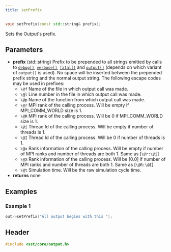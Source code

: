 ```yaml
---
title: setPrefix
---
```


```cpp
void setPrefix(const std::string& prefix);
```

Sets the Output's prefix.

## Parameters
* **prefix** (std::string) Prefix to be prepended to all strings emitted by calls to [`debug()`](debug), [`verbose()`](verbose), [`fatal()`](fatal) and [`output()`](../output) (depends on which variant of `output()` is used). No space will be inserted between the prepended prefix string and the normal output string. The following escape codes may be used in prefixes:
    - `\@f` Name of the file in which output call was made.
    - `\@l` Line number in the file in which output call was made.
    - `\@p` Name of the function from which output call was made.
    - `\@r` MPI rank of the calling process.  Will be empty if MPI_COMM_WORLD size is 1.
    - `\@R` MPI rank of the calling process.  Will be 0 if MPI_COMM_WORLD size is 1.
    - `\@i` Thread Id of the calling process.  Will be empty if number of threads is 1.
    - `\@I` Thread Id of the calling process.  Will be 0 if number of threads is 1.
    - `\@x` Rank information of the calling process.  Will be empty if number of MPI ranks and number of threads are both 1. Same as [`\@r:\@i`]
    - `\@X` Rank information of the calling process.  Will be [0.0] if number of MPI ranks and number of threads are both 1. Same as [`\@R:\@I`]
    - `\@t` Simulation time.  Will be the raw simulation cycle time.
* **returns** none


## Examples

### Example 1
```cpp
out->setPrefix("All output begins with this ");
```

## Header
```cpp
#include <sst/core/output.h>
```
